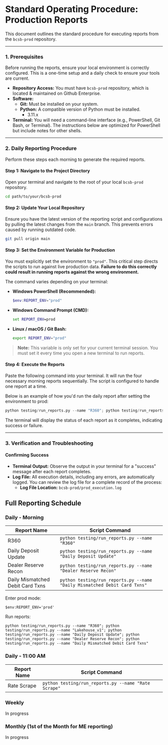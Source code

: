 # **Standard Operating Procedure: Production Reports**

This document outlines the standard procedure for executing reports from the `bcsb-prod` repository. 

---

### **1. Prerequisites**

Before running the reports, ensure your local environment is correctly configured. This is a one-time setup and a daily check to ensure your tools are current.

*   **Repository Access:** You must have `bcsb-prod` repository, which is located & maintained on Github Enterprise.
*   **Software:**
    *   **Git:** Must be installed on your system.
    *   **Python:** A compatible version of Python must be installed.
        - 3.11.x
*   **Terminal:** You will need a command-line interface (e.g., PowerShell, Git Bash, or Terminal). The instructions below are optimized for PowerShell but include notes for other shells.

---

### **2. Daily Reporting Procedure**

Perform these steps each morning to generate the required reports.

#### **Step 1: Navigate to the Project Directory**

Open your terminal and navigate to the root of your local `bcsb-prod` repository.

```bash
cd path/to/your/bcsb-prod
```

#### **Step 2: Update Your Local Repository**

Ensure you have the latest version of the reporting script and configurations by pulling the latest changes from the `main` branch. This prevents errors caused by running outdated code.

```bash
git pull origin main
```

#### **Step 3: Set the Environment Variable for Production**

You must explicitly set the environment to `"prod"`. This critical step directs the scripts to run against live production data. **Failure to do this correctly could result in running reports against the wrong environment.**

The command varies depending on your terminal:

*   **Windows PowerShell (Recommended):**
    ```powershell
    $env:REPORT_ENV="prod"
    ```
*   **Windows Command Prompt (CMD):**
    ```cmd
    set REPORT_ENV=prod
    ```
*   **Linux / macOS / Git Bash:**
    ```bash
    export REPORT_ENV="prod"
    ```
> **Note:** This variable is only set for your current terminal session. You must set it every time you open a new terminal to run reports.

#### **Step 4: Execute the Reports**
Paste the following command into your terminal. It will run the four necessary morning reports sequentially. The script is configured to handle one report at a time.

Below is an example of how you'd run the daily report after setting the environment to prod:
```python
python testing/run_reports.py --name "R360"; python testing/run_reports.py --name "Daily Deposit Update"; python testing/run_reports.py --name "Dealer Reserve Recon"; python testing/run_reports.py --name "Daily Mismatched Debit Card Txns"
```

The terminal will display the status of each report as it completes, indicating success or failure.

---

### **3. Verification and Troubleshooting**

#### **Confirming Success**

*   **Terminal Output:** Observe the output in your terminal for a "success" message after each report completes.
*   **Log File:** All execution details, including any errors, are automatically logged. You can review the log file for a complete record of the process:
    *   **Log File Location:** `bcsb-prod/prod_execution.log`


## Full Reporting Schedule

### Daily - Morning

| Report Name                   | Script Command                                  |
| ----------------------------- | ----------------------------------------------- |
| R360                          | `python testing/run_reports.py --name "R360"`   |
| Daily Deposit Update          | `python testing/run_reports.py --name "Daily Deposit Update"` |
| Dealer Reserve Recon          | `python testing/run_reports.py --name "Dealer Reserve Recon"` |
| Daily Mismatched Debit Card Txns | `python testing/run_reports.py --name "Daily Mismatched Debit Card Txns"` |

Enter prod mode:
```
$env:REPORT_ENV='prod'
```

Run reports:
```
python testing/run_reports.py --name "R360"; python testing/run_reports.py --name "Lakehouse_v1"; python testing/run_reports.py --name "Daily Deposit Update"; python testing/run_reports.py --name "Dealer Reserve Recon"; python testing/run_reports.py --name "Daily Mismatched Debit Card Txns"
```
### Daily - 11:00 AM
| Report Name                   | Script Command                                  |
| ----------------------------- | ----------------------------------------------- |
| Rate Scrape                         | `python testing/run_reports.py --name "Rate Scrape"`   |

### Weekly
In progress

### Monthly (1st of the Month for ME reporting)
In progress

